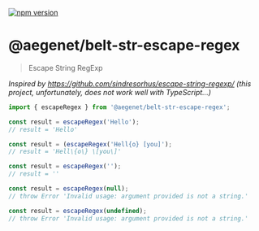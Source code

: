 [![npm version](https://img.shields.io/npm/v/@aegenet/belt-str-escape-regex.svg)](https://www.npmjs.com/package/@aegenet/belt-str-escape-regex)
<br>

# @aegenet/belt-str-escape-regex

> Escape String RegExp

*Inspired by https://github.com/sindresorhus/escape-string-regexp/ (this project, unfortunately, does not work well with TypeScript...)* 

```typescript
import { escapeRegex } from '@aegenet/belt-str-escape-regex';

const result = escapeRegex('Hello');
// result = 'Hello'
```

```typescript
const result = (escapeRegex('Hell{o} [you]');
// result = 'Hell\{o\} \[you\]'
```

```typescript
const result = escapeRegex('');
// result = ''
```

```typescript
const result = escapeRegex(null);
// throw Error 'Invalid usage: argument provided is not a string.'
```

```typescript
const result = escapeRegex(undefined);
// throw Error 'Invalid usage: argument provided is not a string.'
```
